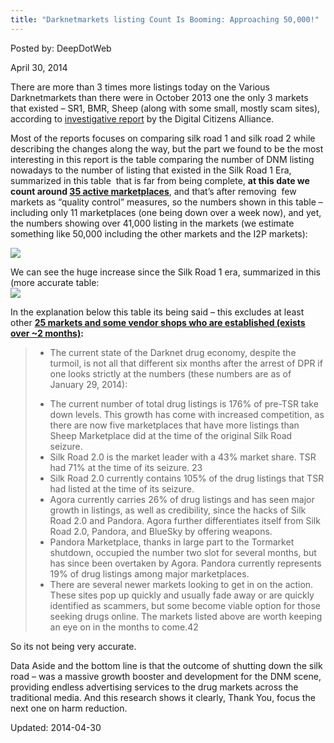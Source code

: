 ```yaml
---
title: "Darknetmarkets listing Count Is Booming: Approaching 50,000!"
---
```


Posted by: DeepDotWeb

<span>April 30, 2014</span>
    
<p>There are more than 3 times more listings today on the Various Darknetmarkets than there were in October 2013 one the only 3 markets that existed &#8211; SR1, BMR, Sheep (along with some small, mostly scam sites), according to <a href="http://bit.ly/NewSilkRoad">investigative report</a> by the Digital Citizens Alliance.</p>
<p>Most of the reports focuses on comparing silk road 1 and silk road 2 while describing the changes along the way, but the part we found to be the most interesting in this report is the table comparing the number of DNM listing nowadays to the number of listing that existed in the Silk Road 1 Era, summarized in this table  that is far from being complete, <strong>at this date we count around <a href="https://g-i-r.github.io/deepdotweb/2013/10/28/updated-llist-of-hidden-marketplaces-tor-i2p/">35 active marketplaces</a></strong>, and that&#8217;s after removing  few markets as &#8220;quality control&#8221; measures, so the numbers shown in this table &#8211; including only 11 marketplaces (one being down over a week now), and yet, the numbers showing over 41,000 listing in the markets (we estimate something like 50,000 including the other markets and the I2P markets):</p>
<img src="https://G-I-R.github.io/deepdotweb/imgs/2014/04/dnm1.png" />

<p>We can see the huge increase since the Silk Road 1 era, summarized in this (more accurate table:<br/>


<img src="https://G-I-R.github.io/deepdotweb/imgs/2014/04/dnm2.png"/>
<p>In the explanation below this table its being said &#8211; this excludes at least other <strong><span style="text-decoration: underline;">25 markets and some vendor shops who are established (exists over ~2 months)</span>:</strong></p>
<blockquote>
<ul>
<li>The current state of the Darknet drug economy, despite the turmoil, is not all that different six months after the arrest of DPR if one looks strictly at the numbers (these numbers are as of January 29, 2014):</li>
</ul>
<ul>
<li>The current number of total drug listings is 176% of pre-TSR take down levels. This growth has come with increased competition, as there are now five marketplaces that have more listings than Sheep Marketplace did at the time of the original Silk Road seizure.</li>
<li>Silk Road 2.0 is the market leader with a 43% market share. TSR had 71% at the time of its seizure. 23</li>
<li>Silk Road 2.0 currently contains 105% of the drug listings that TSR had listed at the time of its seizure.</li>
<li>Agora currently carries 26% of drug listings and has seen major growth in listings, as well as credibility, since the hacks of Silk Road 2.0 and Pandora. Agora further differentiates itself from Silk Road 2.0, Pandora, and BlueSky by offering weapons.</li>
<li>Pandora Marketplace, thanks in large part to the Tormarket shutdown, occupied the number two slot for several months, but has since been overtaken by Agora. Pandora currently represents 19% of drug listings among major marketplaces.</li>
<li>There are several newer markets looking to get in on the action. These sites pop up quickly and usually fade away or are quickly identified as scammers, but some become viable option for those seeking drugs online. The markets listed above are worth keeping an eye on in the months to come.42</li>
</ul>
</blockquote>
<p>So its not being very accurate.</p>
<p>Data Aside and the bottom line is that the outcome of shutting down the silk road &#8211; was a massive growth booster and development for the DNM scene,  providing endless advertising services to the drug markets across the traditional media. And this research shows it clearly, Thank You, focus the next one on harm reduction.</p>
</div>

Updated: 2014-04-30
    
